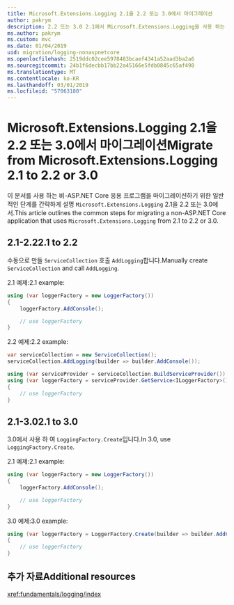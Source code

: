 ```yaml
---
title: Microsoft.Extensions.Logging 2.1을 2.2 또는 3.0에서 마이그레이션
author: pakrym
description: 2.2 또는 3.0 2.1에서 Microsoft.Extensions.Logging을 사용 하는 비-ASP.NET Core 응용 프로그램을 마이그레이션하는 방법에 알아봅니다.
ms.author: pakrym
ms.custom: mvc
ms.date: 01/04/2019
uid: migration/logging-nonaspnetcore
ms.openlocfilehash: 2519ddc02cee5978483bcaef4341a52aad3ba2a6
ms.sourcegitcommit: 24b1f6decbb17bb22a45166e5fdb0845c65af498
ms.translationtype: MT
ms.contentlocale: ko-KR
ms.lasthandoff: 03/01/2019
ms.locfileid: "57063180"
---
```

# <a name="migrate-from-microsoftextensionslogging-21-to-22-or-30"></a><span data-ttu-id="08dbe-103">Microsoft.Extensions.Logging 2.1을 2.2 또는 3.0에서 마이그레이션</span><span class="sxs-lookup"><span data-stu-id="08dbe-103">Migrate from Microsoft.Extensions.Logging 2.1 to 2.2 or 3.0</span></span>

<span data-ttu-id="08dbe-104">이 문서를 사용 하는 비-ASP.NET Core 응용 프로그램을 마이그레이션하기 위한 일반적인 단계를 간략하게 설명 `Microsoft.Extensions.Logging` 2.1을 2.2 또는 3.0에서.</span><span class="sxs-lookup"><span data-stu-id="08dbe-104">This article outlines the common steps for migrating a non-ASP.NET Core application that uses `Microsoft.Extensions.Logging` from 2.1 to 2.2 or 3.0.</span></span>

## <a name="21-to-22"></a><span data-ttu-id="08dbe-105">2.1-2.2</span><span class="sxs-lookup"><span data-stu-id="08dbe-105">2.1 to 2.2</span></span>

<span data-ttu-id="08dbe-106">수동으로 만들 `ServiceCollection` 호출 `AddLogging`합니다.</span><span class="sxs-lookup"><span data-stu-id="08dbe-106">Manually create `ServiceCollection` and call `AddLogging`.</span></span>

<span data-ttu-id="08dbe-107">2.1 예제:</span><span class="sxs-lookup"><span data-stu-id="08dbe-107">2.1 example:</span></span>

```csharp
using (var loggerFactory = new LoggerFactory())
{
    loggerFactory.AddConsole();

    // use loggerFactory
}
```

<span data-ttu-id="08dbe-108">2.2 예제:</span><span class="sxs-lookup"><span data-stu-id="08dbe-108">2.2 example:</span></span>

```csharp
var serviceCollection = new ServiceCollection();
serviceCollection.AddLogging(builder => builder.AddConsole());

using (var serviceProvider = serviceCollection.BuildServiceProvider())
using (var loggerFactory = serviceProvider.GetService<ILoggerFactory>())
{
    // use loggerFactory
}
```

## <a name="21-to-30"></a><span data-ttu-id="08dbe-109">2.1-3.0</span><span class="sxs-lookup"><span data-stu-id="08dbe-109">2.1 to 3.0</span></span>

<span data-ttu-id="08dbe-110">3.0에서 사용 하 여 `LoggingFactory.Create`입니다.</span><span class="sxs-lookup"><span data-stu-id="08dbe-110">In 3.0, use `LoggingFactory.Create`.</span></span>

<span data-ttu-id="08dbe-111">2.1 예제:</span><span class="sxs-lookup"><span data-stu-id="08dbe-111">2.1 example:</span></span>

```csharp
using (var loggerFactory = new LoggerFactory())
{
    loggerFactory.AddConsole();

    // use loggerFactory
}
```

<span data-ttu-id="08dbe-112">3.0 예제:</span><span class="sxs-lookup"><span data-stu-id="08dbe-112">3.0 example:</span></span>

```csharp
using (var loggerFactory = LoggerFactory.Create(builder => builder.AddConsole()))
{
    // use loggerFactory
}
```

## <a name="additional-resources"></a><span data-ttu-id="08dbe-113">추가 자료</span><span class="sxs-lookup"><span data-stu-id="08dbe-113">Additional resources</span></span>

<xref:fundamentals/logging/index>